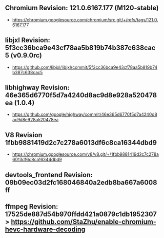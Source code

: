 
## Chromium Revision: 121.0.6167.177 (M120-stable)
 - https://chromium.googlesource.com/chromium/src.git/+/refs/tags/121.0.6167.177

## libjxl Revision: 5f3cc36bca9e43cf78aa5b819b74b387c638cac5 (v0.9.0rc)

 - https://github.com/libjxl/libjxl/commit/5f3cc36bca9e43cf78aa5b819b74b387c638cac5

## libhighway Revision: 46e365d6770f5d7a4240d8ac9d8e928a520478ea (1.0.4)

 - https://github.com/google/highway/commit/46e365d6770f5d7a4240d8ac9d8e928a520478ea

## V8 Revision 1fbb9881419d2c7c278a6013df6c8ca16344dbd9

 - https://chromium.googlesource.com/v8/v8.git/+/1fbb9881419d2c7c278a6013df6c8ca16344dbd9

## devtools_frontend Revision: 09b09ec03d2fc168046840a2edb8ba667a6008ff

## ffmpeg Revision: 17525de887d54b970ffdd421a0879c1db1952307 > https://github.com/StaZhu/enable-chromium-hevc-hardware-decoding
